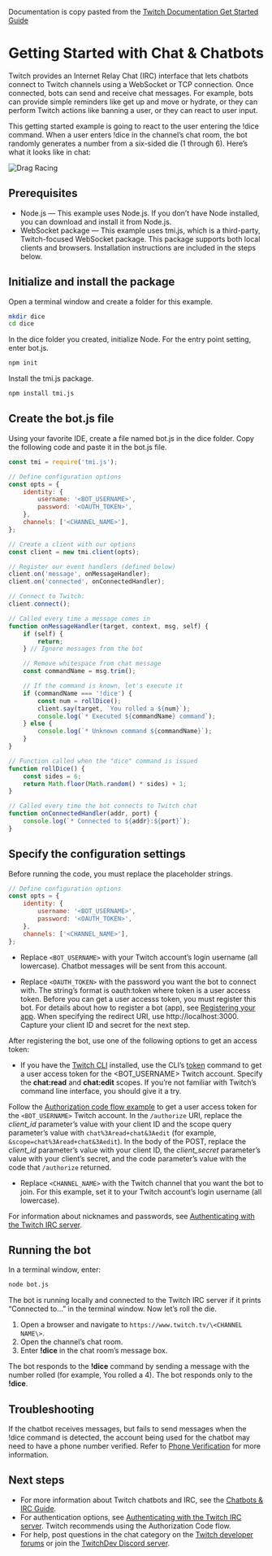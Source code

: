 Documentation is copy pasted from the [Twitch Documentation Get Started Guide](https://dev.twitch.tv/docs/irc/get-started)

# Getting Started with Chat & Chatbots

Twitch provides an Internet Relay Chat (IRC) interface that lets chatbots connect to Twitch channels using a WebSocket or TCP connection. Once connected, bots can send and receive chat messages. For example, bots can provide simple reminders like get up and move or hydrate, or they can perform Twitch actions like banning a user, or they can react to user input.

This getting started example is going to react to the user entering the !dice command. When a user enters !dice in the channel’s chat room, the bot randomly generates a number from a six-sided die (1 through 6). Here’s what it looks like in chat:

![Drag Racing](https://dev.twitch.tv/docs/assets/uploads/chatbots.png)

## Prerequisites

-   Node.js — This example uses Node.js. If you don’t have Node installed, you can download and install it from Node.js.
-   WebSocket package — This example uses tmi.js, which is a third-party, Twitch-focused WebSocket package. This package supports both local clients and browsers. Installation instructions are included in the steps below.

## Initialize and install the package

Open a terminal window and create a folder for this example.

```bash
mkdir dice
cd dice
```

In the dice folder you created, initialize Node. For the entry point setting, enter bot.js.

```bash
npm init
```

Install the tmi.js package.

```bash
npm install tmi.js
```

## Create the bot.js file

Using your favorite IDE, create a file named bot.js in the dice folder. Copy the following code and paste it in the bot.js file.

```js
const tmi = require('tmi.js');

// Define configuration options
const opts = {
    identity: {
        username: '<BOT_USERNAME>',
        password: '<OAUTH_TOKEN>',
    },
    channels: ['<CHANNEL_NAME>'],
};

// Create a client with our options
const client = new tmi.client(opts);

// Register our event handlers (defined below)
client.on('message', onMessageHandler);
client.on('connected', onConnectedHandler);

// Connect to Twitch:
client.connect();

// Called every time a message comes in
function onMessageHandler(target, context, msg, self) {
    if (self) {
        return;
    } // Ignore messages from the bot

    // Remove whitespace from chat message
    const commandName = msg.trim();

    // If the command is known, let's execute it
    if (commandName === '!dice') {
        const num = rollDice();
        client.say(target, `You rolled a ${num}`);
        console.log(`* Executed ${commandName} command`);
    } else {
        console.log(`* Unknown command ${commandName}`);
    }
}

// Function called when the "dice" command is issued
function rollDice() {
    const sides = 6;
    return Math.floor(Math.random() * sides) + 1;
}

// Called every time the bot connects to Twitch chat
function onConnectedHandler(addr, port) {
    console.log(`* Connected to ${addr}:${port}`);
}
```

## Specify the configuration settings

Before running the code, you must replace the placeholder strings.

```js
// Define configuration options
const opts = {
    identity: {
        username: '<BOT_USERNAME>',
        password: '<OAUTH_TOKEN>',
    },
    channels: ['<CHANNEL_NAME>'],
};
```

-   Replace `<BOT_USERNAME>` with your Twitch account’s login username (all lowercase). Chatbot messages will be sent from this account.

-   Replace `<OAUTH_TOKEN>` with the password you want the bot to connect with. The string’s format is oauth:token where token is a user access token. Before you can get a user accesss token, you must register this bot. For details about how to register a bot (app), see [Registering your app](https://dev.twitch.tv/docs/authentication/register-app). When specifying the redirect URI, use http://localhost:3000. Capture your client ID and secret for the next step.

After registering the bot, use one of the following options to get an access token:

-   If you have the [Twitch CLI](https://dev.twitch.tv/docs/cli) installed, use the CLI’s [token](https://dev.twitch.tv/docs/cli/token-command#user-access-token) command to get a user access token for the <BOT_USERNAME> Twitch account. Specify the **chat:read** and **chat:edit** scopes. If you’re not familiar with Twitch’s command line interface, you should give it a try.

Follow the [Authorization code flow example](https://dev.twitch.tv/docs/authentication/getting-tokens-oauth#authorization-code-flow-example) to get a user access token for the `<BOT_USERNAME>` Twitch account. In the `/authorize` URI, replace the _client_id_ parameter’s value with your client ID and the scope query parameter’s value with `chat%3Aread+chat&3Aedit` (for example, `&scope=chat%3Aread+chat&3Aedit`). In the body of the POST, replace the _client_id_ parameter’s value with your client ID, the _client_secret_ parameter’s value with your client’s secret, and the code parameter’s value with the code that `/authorize` returned.

-   Replace `<CHANNEL_NAME>` with the Twitch channel that you want the bot to join. For this example, set it to your Twitch account’s login username (all lowercase).

For information about nicknames and passwords, see [Authenticating with the Twitch IRC server](https://dev.twitch.tv/docs/irc/authenticate-bot).

## Running the bot

In a terminal window, enter:

```bash
node bot.js
```

The bot is running locally and connected to the Twitch IRC server if it prints “Connected to…” in the terminal window. Now let’s roll the die.

1. Open a browser and navigate to `https://www.twitch.tv/\<CHANNEL NAME\>`.
2. Open the channel’s chat room.
3. Enter **!dice** in the chat room’s message box.

The bot responds to the **!dice** command by sending a message with the number rolled (for example, You rolled a 4). The bot responds only to the **!dice**.

## Troubleshooting

If the chatbot receives messages, but fails to send messages when the !dice command is detected, the account being used for the chatbot may need to have a phone number verified. Refer to [Phone Verification](https://dev.twitch.tv/docs/irc) for more information.

## Next steps

-   For more information about Twitch chatbots and IRC, see the [Chatbots & IRC Guide](https://dev.twitch.tv/docs/irc).
-   For authentication options, see [Authenticating with the Twitch IRC server](https://dev.twitch.tv/docs/irc/authenticate-bot). Twitch recommends using the Authorization Code flow.
-   For help, post questions in the chat category on the [Twitch developer forums](https://discuss.dev.twitch.tv/c/chat/3) or join the [TwitchDev Discord server](https://discord.com/invite/G8UQqNy).
